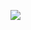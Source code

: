 ![]([[[[https://leetcode.gasinski.dev/svg/Jopat2409?](https://leetcode.gasinski.dev/svg/Jopat2409?theme=dracula)https://leetcode.gasinski.dev/svg/Jopat2409?theme=dracula](https://leetcode.gasinski.dev/svg/Jopat2409?theme=dracula)https://leetcode.gasinski.dev/svg/Jopat2409?theme=dracula](https://leetcode.gasinski.dev/svg/Jopat2409?theme=dracula)https://leetcode.gasinski.dev/svg/Jopat2409?theme=dracula](https://leetcode.gasinski.dev/svg/Jopat2409?theme=dracula)https://leetcode.gasinski.dev/svg/Jopat2409?theme=dracula])
